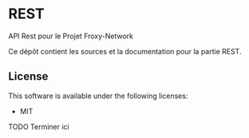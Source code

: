 # REST
API Rest pour le Projet Froxy-Network

Ce dépôt contient les sources et la documentation pour la partie REST.

## License
This software is available under the following licenses:

  * MIT

TODO Terminer ici